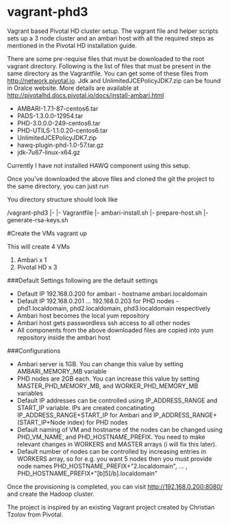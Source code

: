 # vagrant-phd3

Vagrant based Pivotal HD cluster setup. The vagrant file and helper scripts sets up a 3 node cluster and an ambari host with all the required steps as mentioned in the Pivotal HD installation guide.


There are some pre-requise files that must be downloaded to the root vagrant directory. Following is the list of files that must be present in the same directory as the Vagrantfile. You can get some of these files from http://network.pivotal.io. Jdk and UnlimitedJCEPolicyJDK7.zip can be found in Oralce website. More details are available at http://pivotalhd.docs.pivotal.io/docs/install-ambari.html

 - AMBARI-1.7.1-87-centos6.tar
 - PADS-1.3.0.0-12954.tar
 - PHD-3.0.0.0-249-centos6.tar
 - PHD-UTILS-1.1.0.20-centos6.tar
 - UnlimitedJCEPolicyJDK7.zip
 - hawq-plugin-phd-1.0-57.tar.gz
 - jdk-7u67-linux-x64.gz

Currently I have not installed HAWQ component using this setup. 

Once you've downloaded the above files and cloned the git the project to the same directory, you can just run 

You directory structure should look like

/vagrant-phd3
|- <all above mentioned files>
|- Vagrantfile
|- ambari-install.sh
|- prepare-host.sh
|- generate-rsa-keys.sh

#Create the VMs
vagrant up 

This will create 4 VMs 

1. Ambari x 1
2. Pivotal HD x 3 


###Default Settings
following are the default settings
- Default IP 192.168.0.200 for ambari - hostname ambari.localdomain
- Default IP 192.168.0.201 ... 192.168.0.203 for PHD nodes - phd1.localdomain, phd2.localdomain, phd3.localdomain respectively
- Ambari host becomes the local yum repository
- Ambari host gets passwordless ssh access to all other nodes
- All components from the above downloaded files are copied into yum repository inside the ambari host

###Configurations
- Ambari server is 1GB. You can change this value by setting AMBARI_MEMORY_MB variable
- PHD nodes are 2GB each. You can increase this value by setting MASTER_PHD_MEMORY_MB, and WORKER_PHD_MEMORY_MB variables
- Default IP addresses can be controlled using IP_ADDRESS_RANGE and START_IP variable. IPs are created concatinating IP_ADDRESS_RANGE+START_IP for Ambari and IP_ADDRESS_RANGE+(START_IP+Node index) for PHD nodes 
- Default naming of VM and hostname of the nodes can be changed using PHD_VM_NAME, and PHD_HOSTNAME_PREFIX. You need to make relevant changes in WORKERS and MASTER arrays (i will fix this later).
- Default number of nodes can be controlled by increasing entries in WORKERS array, so for e.g. you want 5 nodes then you must provide node names PHD_HOSTNAME_PREFIX+"2.localdomain", ... , PHD_HOSTNAME_PREFIX+"[b]5[/b].localdomain" 

Once the provisioning is completed, you can visit http://192.168.0.200:8080/ and create the Hadoop cluster. 

The project is inspired by an existing Vagrant project created by Christian Tzolov from Pivotal.
